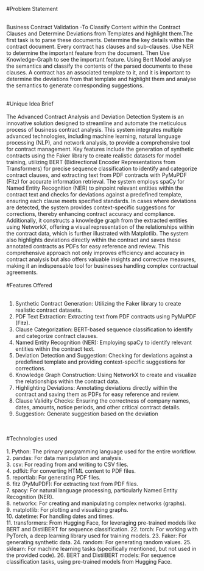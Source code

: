 #Problem Statement

<br>
Business Contract Validation -To Classify Content within the Contract Clauses and Determine Deviations from Templates and
highlight them.The first task is to parse these documents. Determine the key details within the contract document. Every contract has clauses and
sub-clauses. Use NER to determine the important feature from the document. Then Use Knowledge-Graph to see the important
feature. Using Bert Model analyse the semantics and classify the contents of the parsed documents to these clauses. A contract has
an associated template to it, and it is important to determine the deviations from that template and highlight them and analyse the
semantics to generate corresponding suggestions.
<br>
<br>

#Unique Idea Brief 
<br>
<br>
The Advanced Contract Analysis and Deviation Detection System is an innovative solution designed to streamline and automate
the meticulous process of business contract analysis. This system integrates multiple advanced technologies, including machine
learning, natural language processing (NLP), and network analysis, to provide a comprehensive tool for contract management.
Key features include the generation of synthetic contracts using the Faker library to create realistic datasets for model training,
utilizing BERT (Bidirectional Encoder Representations from Transformers) for precise sequence classification to identify and
categorize contract clauses, and extracting text from PDF contracts with PyMuPDF (Fitz) for accurate information retrieval. The
system employs spaCy for Named Entity Recognition (NER) to pinpoint relevant entities within the contract text and checks for
deviations against a predefined template, ensuring each clause meets specified standards. In cases where deviations are detected,
the system provides context-specific suggestions for corrections, thereby enhancing contract accuracy and compliance.
Additionally, it constructs a knowledge graph from the extracted entities using NetworkX, offering a visual representation of the
relationships within the contract data, which is further illustrated with Matplotlib. The system also highlights deviations directly
within the contract and saves these annotated contracts as PDFs for easy reference and review. This comprehensive approach not
only improves efficiency and accuracy in contract analysis but also offers valuable insights and corrective measures, making it an
indispensable tool for businesses handling complex contractual agreements.
<br>
<br>
#Features Offered
<br>
<br>
1. Synthetic Contract Generation: Utilizing the Faker library to create realistic contract datasets.
2. PDF Text Extraction: Extracting text from PDF contracts using PyMuPDF (Fitz).
3. Clause Categorization: BERT-based sequence classification to identify and categorize contract clauses.
4. Named Entity Recognition (NER): Employing spaCy to identify relevant entities within the contract text.
5. Deviation Detection and Suggestion: Checking for deviations against a predefined template and providing
context-specific suggestions for corrections.
6. Knowledge Graph Construction: Using NetworkX to create and visualize the relationships within the contract
data.
7. Highlighting Deviations: Annotating deviations directly within the contract and saving them as PDFs for easy
reference and review.
8. Clause Validity Checks: Ensuring the correctness of company names, dates, amounts, notice periods, and other
critical contract details.
9. Suggestion: Generate suggestion based on the deviation
<br>
<br>
#Technologies used
<br>
<br>
    1. Python: The primary programming language used for the entire workflow.
        <br>
    2. pandas: For data manipulation and analysis.
  <br>
    3. csv: For reading from and writing to CSV files.
  <br>
    4. pdfkit: For converting HTML content to PDF files.
       <br>
    5. reportlab: For generating PDF files.
        <br>
    6. fitz (PyMuPDF): For extracting text from PDF files.
        <br>
    7. spacy: For natural language processing, particularly Named Entity Recognition (NER).
     <br>
    8. networkx: For creating and manipulating complex networks (graphs).
        <br>
    9. matplotlib: For plotting and visualizing graphs.
        <br>
    10. datetime: For handling dates and times.
        <br>
    11. transformers: From Hugging Face, for leveraging pre-trained models like BERT and DistilBERT for sequence classification.
  22. torch: For working with PyTorch, a deep learning library used for training models.
  23. Faker: For generating synthetic data.
  24. random: For generating random values.
  25. sklearn: For machine learning tasks (specifically mentioned, but not used in the provided code).
26. BERT and DistilBERT models: For sequence classification tasks, using pre-trained models from Hugging Face.
